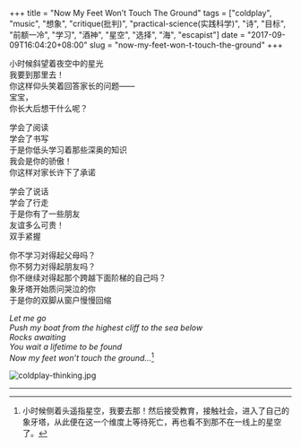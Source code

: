 +++
title = "Now My Feet Won’t Touch The Ground"
tags = ["coldplay", "music", "想象", "critique(批判)", "practical-science(实践科学)", "诗", "目标", "前额一冷", "学习", "酒神", "星空", "选择", "海", "escapist"]
date = "2017-09-09T16:04:20+08:00"
slug = "now-my-feet-won-t-touch-the-ground"
+++

小时候斜望着夜空中的星光  
我要到那里去！  
你这样仰头笑着回答家长的问题——  
宝宝，  
你长大后想干什么呢？

学会了阅读  
学会了书写  
于是你低头学习着那些深奥的知识  
我会是你的骄傲！  
你这样对家长许下了承诺

学会了说话  
学会了行走  
于是你有了一些朋友  
友谊多么可贵！  
双手紧握  

你不学习对得起父母吗？  
你不努力对得起朋友吗？  
你不继续对得起那个跨越下面阶梯的自己吗？  
象牙塔开始质问哭泣的你  
于是你的双脚从窗户慢慢回缩

*Let me go  
Push my boat from the highest cliff to the sea below  
Rocks awaiting  
You wait a lifetime to be found  
Now my feet won’t touch the ground...*[^1]

![coldplay-thinking.jpg](/images/coldplay-thinking.jpg "Coldplay")

---

[^1]: 小时候侧着头遥指星空，我要去那！然后接受教育，接触社会，进入了自己的象牙塔，从此便在这一个维度上等待死亡，再也看不到那不在一线上的星空了。
